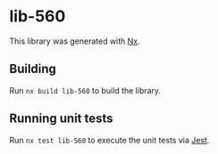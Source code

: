 # lib-560

This library was generated with [Nx](https://nx.dev).

## Building

Run `nx build lib-560` to build the library.

## Running unit tests

Run `nx test lib-560` to execute the unit tests via [Jest](https://jestjs.io).
